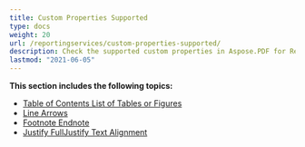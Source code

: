 ```yaml
---
title: Custom Properties Supported
type: docs
weight: 20
url: /reportingservices/custom-properties-supported/
description: Check the supported custom properties in Aspose.PDF for Reporting Services. Maximize flexibility in your PDF outputs.
lastmod: "2021-06-05"
---
```


**This section includes the following topics:**

- [Table of Contents List of Tables or Figures](/pdf/reportingservices/table-of-contents-list-of-tables-or-figures/)
- [Line Arrows](/pdf/reportingservices/line-arrows/)
- [Footnote Endnote](/pdf/reportingservices/footnote-endnote/)
- [Justify FullJustify Text Alignment](/pdf/reportingservices/justify-fulljustify-text-alignment/)
